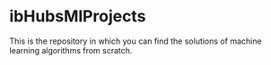 # ibHubsMlProjects

This is the repository in which you can find the solutions of machine learning algorithms from scratch.
